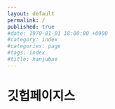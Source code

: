 ```yaml
---
layout: default
permalink: /
published: true
#date: 1970-01-01 18:00:00 +0900
#category: index
#categories: page
#tags: index
#title: hanjubae
---
```


<html lang="ko-KR">
<head>
<title>깃헙페이지스</title>
</head>
<body>
<h1>깃헙페이지스</h1>
</body>
</html>
